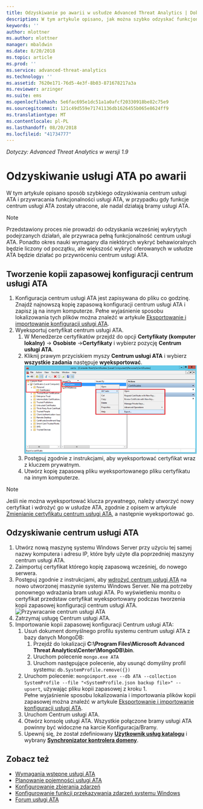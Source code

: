 ```yaml
---
title: Odzyskiwanie po awarii w usłudze Advanced Threat Analytics | Dokumentacja firmy Microsoft
description: W tym artykule opisano, jak można szybko odzyskać funkcjonalność usługi ATA po awarii
keywords: ''
author: mlottner
ms.author: mlottner
manager: mbaldwin
ms.date: 8/20/2018
ms.topic: article
ms.prod: ''
ms.service: advanced-threat-analytics
ms.technology: ''
ms.assetid: 7620e171-76d5-4e3f-8b03-871678217a3a
ms.reviewer: arzinger
ms.suite: ems
ms.openlocfilehash: 5e6fac695e1dc51a1a0afcf20330918be82c75e9
ms.sourcegitcommit: 121c49d559e71741136db1626455b065e8624ff9
ms.translationtype: MT
ms.contentlocale: pl-PL
ms.lasthandoff: 08/20/2018
ms.locfileid: "41734777"
---
```

*Dotyczy: Advanced Threat Analytics w wersji 1.9*



# <a name="ata-disaster-recovery"></a>Odzyskiwanie usługi ATA po awarii
W tym artykule opisano sposób szybkiego odzyskiwania centrum usługi ATA i przywracania funkcjonalności usługi ATA, w przypadku gdy funkcje centrum usługi ATA zostały utracone, ale nadal działają bramy usługi ATA. 

>[!NOTE]
> Przedstawiony proces nie prowadzi do odzyskania wcześniej wykrytych podejrzanych działań, ale przywraca pełną funkcjonalność centrum usługi ATA. Ponadto okres nauki wymagany dla niektórych wykryć behawioralnych będzie liczony od początku, ale większość wykryć oferowanych w usłudze ATA będzie działać po przywróceniu centrum usługi ATA. 

## <a name="back-up-your-ata-center-configuration"></a>Tworzenie kopii zapasowej konfiguracji centrum usługi ATA

1. Konfiguracja centrum usługi ATA jest zapisywana do pliku co godzinę. Znajdź najnowszą kopię zapasową konfiguracji centrum usługi ATA i zapisz ją na innym komputerze. Pełne wyjaśnienie sposobu lokalizowania tych plików można znaleźć w artykule [Eksportowanie i importowanie konfiguracji usługi ATA](ata-configuration-file.md). 
2. Wyeksportuj certyfikat centrum usługi ATA.
    1. W Menedżerze certyfikatów przejdź do opcji **Certyfikaty (komputer lokalny)** -> **Osobiste** ->**Certyfikaty** i wybierz pozycję **Centrum usługi ATA**.
    2. Kliknij prawym przyciskiem myszy **Centrum usługi ATA** i wybierz **wszystkie zadania** następuje **wyeksportować**. 
     ![Certyfikat centrum usługi ATA](media/ata-center-cert.png)
    3. Postępuj zgodnie z instrukcjami, aby wyeksportować certyfikat wraz z kluczem prywatnym.
    4. Utwórz kopię zapasową pliku wyeksportowanego pliku certyfikatu na innym komputerze.

  > [!NOTE] 
  > Jeśli nie można wyeksportować klucza prywatnego, należy utworzyć nowy certyfikat i wdrożyć go w usłudze ATA, zgodnie z opisem w artykule [Zmienianie certyfikatu centrum usługi ATA](modifying-ata-center-configuration.md), a następnie wyeksportować go. 

## <a name="recover-your-ata-center"></a>Odzyskiwanie centrum usługi ATA

1. Utwórz nową maszynę systemu Windows Server przy użyciu tej samej nazwy komputera i adresu IP, które były użyte dla poprzedniej maszyny centrum usługi ATA.
2. Zaimportuj certyfikat którego kopię zapasową wcześniej, do nowego serwera.
3. Postępuj zgodnie z instrukcjami, aby [wdrożyć centrum usługi ATA](install-ata-step1.md) na nowo utworzonej maszynie systemu Windows Server. Nie ma potrzeby ponownego wdrażania bram usługi ATA. Po wyświetleniu monitu o certyfikat przedstaw certyfikat wyeksportowany podczas tworzenia kopii zapasowej konfiguracji centrum usługi ATA. 
![Przywracanie centrum usługi ATA](media/disaster-recovery-deploymentss.png)
4. Zatrzymaj usługę Centrum usługi ATA.
5. Importowanie kopii zapasowej konfiguracji Centrum usługi ATA:
    1. Usuń dokument domyślnego profilu systemu centrum usługi ATA z bazy danych MongoDB: 
        1. Przejdź do lokalizacji **C:\Program Files\Microsoft Advanced Threat Analytics\Center\MongoDB\bin**. 
        2. Uruchom polecenie `mongo.exe ATA` 
        3. Uruchom następujące polecenie, aby usunąć domyślny profil systemu: `db.SystemProfile.remove({})`
    2. Uruchom polecenie: `mongoimport.exe --db ATA --collection SystemProfile --file "<SystemProfile.json backup file>" --upsert`, używając pliku kopii zapasowej z kroku 1.</br>
    Pełne wyjaśnienie sposobu lokalizowania i importowania plików kopii zapasowej można znaleźć w artykule [Eksportowanie i importowanie konfiguracji usługi ATA](ata-configuration-file.md). 
    3. Uruchom Centrum usługi ATA.
    4. Otwórz konsolę usługi ATA. Wszystkie połączone bramy usługi ATA powinny być widoczne na karcie Konfiguracja/Bramy.
    5. Upewnij się, że został zdefiniowany [**Użytkownik usług katalogu**](install-ata-step2.md) i wybrany [**Synchronizator kontrolera domeny**](install-ata-step5.md). 






## <a name="see-also"></a>Zobacz też
- [Wymagania wstępne usługi ATA](ata-prerequisites.md)
- [Planowanie pojemności usługi ATA](ata-capacity-planning.md)
- [Konfigurowanie zbierania zdarzeń](install-ata-step6.md)
- [Konfigurowanie funkcji przekazywania zdarzeń systemu Windows](configure-event-collection.md)
- [Forum usługi ATA](https://social.technet.microsoft.com/Forums/security/home?forum=mata)
